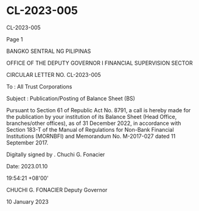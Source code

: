 # CL-2023-005

CL-2023-005

Page 1

BANGKO SENTRAL NG PILIPINAS

OFFICE OF THE DEPUTY GOVERNOR I FINANCIAL SUPERVISION SECTOR

CIRCULAR LETTER NO. CL-2023-005

To : All Trust Corporations

Subject : Publication/Posting of Balance Sheet (BS)

Pursuant to Section 61 of Republic Act No. 8791, a call is hereby made for the publication by your institution of its Balance Sheet (Head Office, branches/other offices), as of 31 December 2022, in accordance with Section 183-T of the Manual of Regulations for Non-Bank Financial Institutions (MORNBFI) and Memorandum No. M-2017-027 dated 11 September 2017.

Digitally signed by . Chuchi G. Fonacier

Date: 2023.01.10

19:54:21 +08'00'

CHUCHI G. FONACIER Deputy Governor

10 January 2023